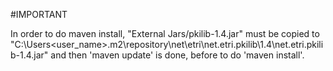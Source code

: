 #IMPORTANT

In order to do maven install, "External Jars/pkilib-1.4.jar" must be copied to "C:\Users<user_name>.m2\repository\net\etri\net.etri.pkilib\1.4\net.etri.pkilib-1.4.jar" and then 'maven update' is done, before to do 'maven install'.